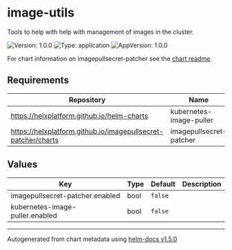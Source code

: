 # image-utils

Tools to help with help with management of images in the cluster.

![Version: 1.0.0](https://img.shields.io/badge/Version-1.0.0-informational?style=flat-square) ![Type: application](https://img.shields.io/badge/Type-application-informational?style=flat-square) ![AppVersion: 1.0.0](https://img.shields.io/badge/AppVersion-1.0.0-informational?style=flat-square)

For chart information on imagepullsecret-patcher see the [chart readme](https://github.com/helxplatform/imagepullsecret-patcher/tree/master/helm).

## Requirements

| Repository | Name | Version |
|------------|------|---------|
| https://helxplatform.github.io/helm-charts | kubernetes-image-puller | 1.0.0 |
| https://helxplatform.github.io/imagepullsecret-patcher/charts | imagepullsecret-patcher | 0.1.4 |

## Values

| Key | Type | Default | Description |
|-----|------|---------|-------------|
| imagepullsecret-patcher.enabled | bool | `false` |  |
| kubernetes-image-puller.enabled | bool | `false` |  |

----------------------------------------------
Autogenerated from chart metadata using [helm-docs v1.5.0](https://github.com/norwoodj/helm-docs/releases/v1.5.0)
